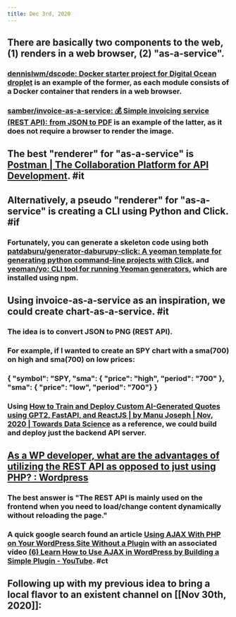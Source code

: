 ```yaml
---
title: Dec 3rd, 2020
---
```


## There are basically two components to the web, (1) renders in a web browser, (2) "as-a-service".
### [dennislwm/dscode: Docker starter project for Digital Ocean droplet](https://github.com/dennislwm/dscode) is an example of the former, as each module consists of a Docker container that renders in a web browser.
### [samber/invoice-as-a-service: 💰 Simple invoicing service (REST API): from JSON to PDF](https://github.com/samber/invoice-as-a-service) is an example of the latter, as it does not require a browser to render the image.
## The best "renderer" for "as-a-service" is [Postman | The Collaboration Platform for API Development](https://www.postman.com). #it
## Alternatively, a pseudo "renderer" for "as-a-service" is creating a CLI using Python and Click. #if
### Fortunately, you can generate a skeleton code using both [patdaburu/generator-daburupy-click: A yeoman template for generating python command-line projects with Click.](https://github.com/patdaburu/generator-daburupy-click) and [yeoman/yo: CLI tool for running Yeoman generators](https://github.com/yeoman/yo), which are installed using npm.
## Using invoice-as-a-service as an inspiration, we could create chart-as-a-service. #it
### The idea is to convert JSON to PNG (REST API).
### For example, if I wanted to create an SPY chart with a sma(700) on high and sma(700) on low prices:
### { "symbol": "SPY, "sma": { "price": "high", "period": "700" }, "sma": { "price": "low", "period": "700"} }
### Using [How to Train and Deploy Custom AI-Generated Quotes using GPT2, FastAPI, and ReactJS | by Manu Joseph | Nov, 2020 | Towards Data Science](https://towardsdatascience.com/how-to-train-and-deploy-custom-ai-generated-quotes-using-gpt2-fastapi-and-reactjs-9a6feb42d8b0) as a reference, we could build and deploy just the backend API server.
## [As a WP developer, what are the advantages of utilizing the REST API as opposed to just using PHP? : Wordpress](https://www.reddit.com/r/Wordpress/comments/k50yqp/as_a_wp_developer_what_are_the_advantages_of/?utm_source=share&utm_medium=ios_app&utm_name=iossmf)
### The best answer is "The REST API is mainly used on the frontend when you need to load/change content dynamically without reloading the page."
### A quick google search found an article [Using AJAX With PHP on Your WordPress Site Without a Plugin](https://premium.wpmudev.org/blog/using-ajax-with-wordpress/) with an associated video [(6) Learn How to Use AJAX in WordPress by Building a Simple Plugin - YouTube](https://www.youtube.com/watch?v=glH4b6-jyzQ&feature=emb_logo). #ct
## Following up with my previous idea to bring a local flavor to an existent channel on [[Nov 30th, 2020]]:
